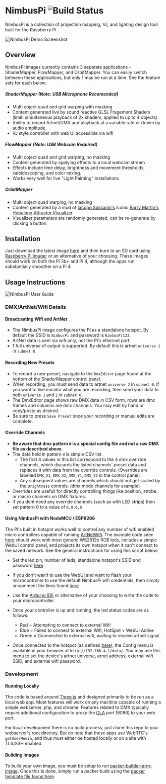 # NimbusPi   ![Build Status](http://www.nimbuslaboratory.com/static/NimbusPi/build_status_2.png) 

NimbusPi is a collection of projection mapping, VJ, and lighting design tool built for the Raspberry Pi. 

![NimbusPi Demo Screenshot](http://www.nimbuslaboratory.com/static/NimbusPi/NimbusPi_Demo_Screenshot_v4.png) 

## Overview
NimbusPi images currently contains 3 separate applications - ShaderMapper, FlowMapper, and OrbitMapper. You can easily switch between these applications, but only 1 may be run at a time. See the feature sets for each below:

##### ShaderMapper (Note: USB Microphone Recomended)
- Multi object quad and grid warping with masking
- Content generated live by sound reactive GLSL Fragement Shaders (limit: simultaneous playback of 2x shaders, applied to up to 4 objects)
- Ability to record Artnet/DMX and playback at a variable rate or driven by audio amplitude.
- VJ style controller with web UI accessible via wifi

##### FlowMapper (Note: USB Webcam Required)
- Multi object quad and grid warping, no masking
- Content generated by applying effects to a local webcam stream
- Effects include time delay, brightness and movement thresholds, kaleidoscoping, and color mixing.
- Works very well for live "Light Painting" installations

##### OrbitMapper
- Multi object quad warping, no masking
- Content generated by a mod of [Iacopo Sassarini's](https://plus.google.com/113975837825449148012?rel=author) iconic [Barry Martin's Hopalong Attractor Visualizer](http://iacopoapps.appspot.com/hopalongwebgl/)
- Visualizer parameters are randomly generated, can be re-generate by clicking a button.

## Installation

Just download the latest image [here](http://www.nimbuslaboratory.com/static/NimbusPi/NimbusPi.img) and then burn to an SD card using [Raspberry Pi Imager](https://www.raspberrypi.org/downloads/) or an alternative of your choosing. These images should work on both the Pi 3b+ and Pi 4, although the apps run substantially smoother on a Pi 4.

## Usage Instructions

![NimbusPi User Guide](http://www.nimbuslaboratory.com/static/NimbusPi/NimbusPi%20User%20Guide_v6.jpg) 

### DMX/ArtNet/Wifi Details

#### Broadcasting Wifi and ArtNet
* The NimbusPi image configures the Pi as a standalone hotspot. By default the SSID is `NimbusPi` and password is `NimbusPi123`. 
* ArtNet data is sent via wifi only, not the Pi's ethernet port. 
* 1 full universe of output is supported. By default this is artnet `universe 1` in `subnet 0`. 

#### Recording New Presets
* To record a new preset, navigate to the `DmxEditor` page found at the bottom of the ShaderMapper control panel.
* When recording, you must send data to artnet `universe 2` in `subnet 0`. If you want to live monitor what you are recording, then send your data to both `universe 1` and `2` in `subnet 0`. 
* The DmxEditor page shows raw DMX data in CSV form, rows are dmx frames and columns are dmx channels. You may edit by hand or copy/poste as desired. 
* Be sure to press `Save Preset` once your recording or manual edits are complete.

#### Override Channels
* **Be aware that dmx pattern `0` is a special config file and not a raw DMX file as described above**.
* The data held in pattern `0` is simple CSV list.
    * The first 4 values in this list correspond to the 4 dmx override channels, which discards the listed channels' preset data and replaces it with data from the override controls. (Overrides are labelled `DMX_X1`, `DMX_X2`, `DMX_Y1`, `DMX_Y2` in the control panel)
    * Any subsequent values are channels which should not get scaled by the `Brightness` controls. (dmx mode channels for example) 
* Overrides are usefull for directly controlling things like position, strobe, or macro channels on DMX fixtures.
* If you dont need any override channels (such as with LED strips) then set pattern 0 to a value of `0,0,0,0`

#### Using NimbusPi with NodeMCU / ESP8266 
The Pi's built in hotspot works well to control any number of wifi enabled micro controllers capable of running [ArtNetWifi](https://github.com/rstephan/ArtnetWifi). The example code seen [here](https://github.com/mshortMob/NimbusPi/blob/master/esp8266_Firmware/Arnet_Pixel_Controler_Indiviual_Addressable/featherwing_arnet_w_webUI_for_strips.ino) should work with most generic WS2812b RGB leds, includes a simple WebUI control panel, and projects its own hotspot when it can't connect to the saved network. See the general instructions for using this script below:

- Set the led pin, number of leds, standalone hotspot's SSID and password [here](https://github.com/mshortMob/NimbusPi/blob/master/esp8266_Firmware/Arnet_Pixel_Controler_Indiviual_Addressable/featherwing_arnet_w_webUI_for_strips.ino#L7-L11).

- If you don't wan't to use the WebUI and want to flash your microcontroller to use the default NimbusPi wifi credentials, then simply uncomment the lines found [here](https://github.com/mshortMob/NimbusPi/blob/master/esp8266_Firmware/Arnet_Pixel_Controler_Indiviual_Addressable/featherwing_arnet_w_webUI_for_strips.ino#L65-L66)

- Use the [Arduino IDE](https://www.arduino.cc/en/main/software) or alternative of your choosing to write the code to your microcontroller.

- Once your controller is up and running, the led status codes are as follows:
    - Red = Attempting to connect to external Wifi
    - Blue = Failed to connect to external Wifi, HotSpot + WebUI Active
    - Green = Connnected to external wifi, waiting to receive artnet signal.

- Once connected to the hotspot (as defined [here](https://github.com/mshortMob/NimbusPi/blob/master/esp8266_Firmware/Arnet_Pixel_Controler_Indiviual_Addressable/featherwing_arnet_w_webUI_for_strips.ino#L10-L11)), the Config menu is available in your browser at `http://192.168.4.1/data/`. You may use this menu to set the device's artnet universe, arnet address, external wifi SSID, and external wifi password.


### Development

#### Running Locally

The code is based around [Three.js](https://threejs.org/) and designed primarily to be run as a local web app. Most features will work on any machine capable of running a simple webserver, php, and chrome. Features related to DMX typically require additional configuration to proxy the [OLA](https://www.openlighting.org/ola/tutorials/ola-on-raspberry-pi/) port (9090) to your web port.

For local development there is no build process, just clone this repo to your webserver's root directoy. But do note that these apps use WebRTC's `getUserMedia`, and thus must either be hosted locally or on a site with TLS/SSH enabled.

#### Building Images

To build your own image, you must be setup to run [packer-builder-arm-image](https://github.com/solo-io/packer-builder-arm-image). Once this is done, simply run a packer build using the [packer template file found here](https://github.com/mshortMob/NimbusPi/blob/master/packer/build.json).

